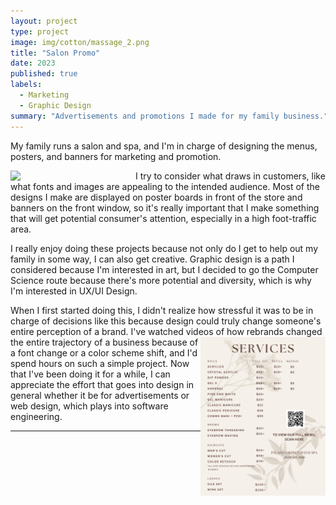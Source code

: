 ```yaml
---
layout: project
type: project
image: img/cotton/massage_2.png
title: "Salon Promo"
date: 2023
published: true
labels:
  - Marketing
  - Graphic Design
summary: "Advertisements and promotions I made for my family business."
---
```


My family runs a salon and spa, and I'm in charge of designing the menus, posters, and banners for marketing and promotion.

<img width="200px" align="left" src="../img/cotton/Summer (1).png">


I try to consider what draws in customers, like what fonts and images are appealing to the intended audience. Most of the designs I make are displayed on poster boards in front of the store and banners on the front window, so it's really important that I make something that will get potential consumer's attention, especially in a high foot-traffic area.

I really enjoy doing these projects because not only do I get to help out my family in some way, I can also get creative. Graphic design is a path I considered because I'm interested in art, but I decided to go the Computer Science route because there's more potential and diversity, which is why I'm interested in UX/UI Design.

When I first started doing this, I didn't realize how stressful it was to be in charge of decisions like this because design could truly change someone's entire perception of a brand. I've watched videos of how rebrands changed the entire trajectory of a 
<img width="200px" align="right" src="../img/cotton/salon_menu.png">
business because of a font change or a color scheme shift, and I'd spend hours on such a simple project. Now that I've been doing it for a while, I can appreciate the effort that goes into design in general whether it be for advertisements or web design, which plays into software engineering. 



<hr>



